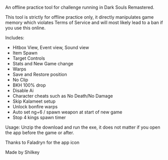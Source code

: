 An offline practice tool for challenge running in Dark Souls Remastered.

This tool is strictly for offline practice only, it directly manipulates game memory which violates Terms of Service and will most likely lead to a ban if you use this online.

Includes:
* Hitbox View, Event view, Sound view
* Item Spawn
* Target Controls
* Stats and New Game change
* Warps
* Save and Restore position
* No Clip
* BKH 100% drop
* Disable Ai
* Character cheats such as No Death/No Damage
* Skip Kalameet setup
* Unlock bonfire warps
* Auto set ng+6 / spawn weapon at start of new game
* Stop 4 kings spawn timer

Usage:
Unzip the download and run the exe, it does not matter if you open the app before the game or after.

Thanks to Faladryn for the app icon

Made by Shilkey
